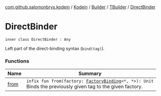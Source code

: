 [com.github.salomonbrys.kodein](../../../../index.md) / [Kodein](../../../index.md) / [Builder](../../index.md) / [TBuilder](../index.md) / [DirectBinder](.)

# DirectBinder

`inner class DirectBinder : Any`

Left part of the direct-binding syntax (`bind(tag)`).

### Functions

| Name | Summary |
|---|---|
| [from](from.md) | `infix fun from(factory: `[`FactoryBinding`](../../../../-factory-binding/index.md)`<*, *>): Unit`<br>Binds the previously given tag to the given factory. |
